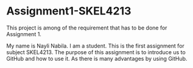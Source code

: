 # Assignment1-SKEL4213
This project is among of the requirement that has to be done for Assignment 1. 

My name is Nayli Nabila. I am a student. 
This is the first assignment for subject SKEL4213. 
The purpose of this assignment is to introduce us to GitHub and how to use it.
As there is many advantages by using GitHub. 

